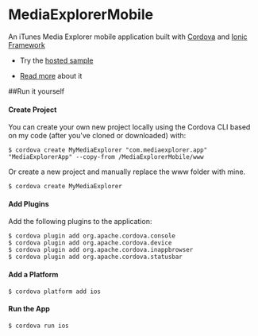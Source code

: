 MediaExplorerMobile
===================

An iTunes Media Explorer mobile application built with [Cordova](http://cordova.apache.org/) and [Ionic Framework](http://http://ionicframework.com/)

- Try the [hosted sample](http://devgirl.org/files/MediaExplorerMobile/www/#/menu/home)

- [Read more](http://devgirl.org/2014/03/12/sample-phonegap-application-itunes-explorer-with-angularjsionic/) about it

##Run it yourself

#### Create Project
You can create your own new project locally using the Cordova CLI based on my code (after you've cloned or downloaded) with:

    $ cordova create MyMediaExplorer "com.mediaexplorer.app" "MediaExplorerApp" --copy-from /MediaExplorerMobile/www 

Or create a new project and manually replace the www folder with mine.

    $ cordova create MyMediaExplorer

#### Add Plugins

Add the following plugins to the application:

    $ cordova plugin add org.apache.cordova.console 
    $ cordova plugin add org.apache.cordova.device 
    $ cordova plugin add org.apache.cordova.inappbrowser 
    $ cordova plugin add org.apache.cordova.statusbar

#### Add a Platform
    $ cordova platform add ios

#### Run the App

    $ cordova run ios

